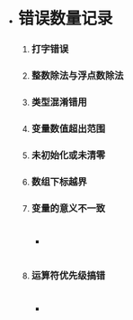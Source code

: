 * # 错误数量记录

  1. ### 打字错误

  2. ### 整数除法与浮点数除法

  3. ### 类型混淆错用

  4. ### 变量数值超出范围

  5. ### 未初始化或未清零

  6. ### 数组下标越界

  7. ### 变量的意义不一致

     * #
     
  8. ### 运算符优先级搞错

     * #

### 		

